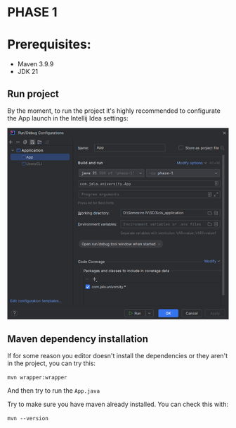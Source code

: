# PHASE 1

# Prerequisites:
- Maven 3.9.9 
- JDK 21

## Run project
By the moment, to run the project it's highly recommended to configurate the App launch in the Intellij Idea settings:

![run_config_img](./public/img/run_config.png)


## Maven dependency installation

If for some reason you editor doesn't install the dependencies or they aren't in the project, you can try this:

`mvn wrapper:wrapper`

And then try to run the `App.java`

Try to make sure you have maven already installed. You can check this with:

`mvn --version`